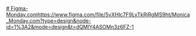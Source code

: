 [# Figma-Monday.com](https://www.figma.com/file/5vXHlc7F9LyTkRjRgMS9ht/Monica_Monday.com?type=design&node-id=1%3A2&mode=design&t=dQMIY4ASOMn3z6FZ-1)https://www.figma.com/file/5vXHlc7F9LyTkRjRgMS9ht/Monica_Monday.com?type=design&node-id=1%3A2&mode=design&t=dQMIY4ASOMn3z6FZ-1
